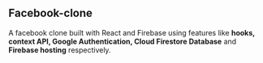 ## Facebook-clone

A facebook clone built with React and Firebase using features like **hooks, context API, Google Authentication, Cloud Firestore Database** and **Firebase hosting** respectively.
